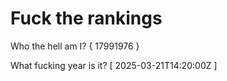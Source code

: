 # Fuck the rankings

Who the hell am I?
{ 17991976 }

What fucking year is it?
[ 2025-03-21T14:20:00Z ]
